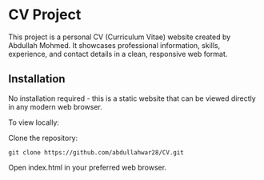 # **CV Project**

This project is a personal CV (Curriculum Vitae) website created by Abdullah Mohmed. It showcases professional information, skills, experience, and contact details in a clean, responsive web format.

## **Installation**

No installation required - this is a static website that can be viewed directly in any modern web browser.

To view locally:

Clone the repository:

    git clone https://github.com/abdullahwar28/CV.git

Open index.html in your preferred web browser.
